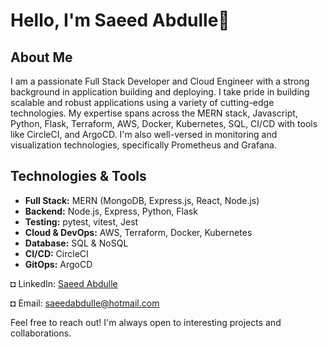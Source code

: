 # Hello, I'm Saeed Abdulle👋

## About Me

I am a passionate Full Stack Developer and Cloud Engineer with a strong background in application building and deploying. I take pride in building scalable and robust applications using a variety of cutting-edge technologies. My expertise spans across the MERN stack, Javascript, Python, Flask, Terraform, AWS, Docker, Kubernetes, SQL, CI/CD with tools like CircleCI, and ArgoCD. I'm also well-versed in monitoring and visualization technologies, specifically Prometheus and Grafana.
## Technologies & Tools

- **Full Stack:** MERN (MongoDB, Express.js, React, Node.js)
- **Backend:** Node.js, Express, Python, Flask
- **Testing:** pytest, vitest, Jest
- **Cloud & DevOps:** AWS, Terraform, Docker, Kubernetes
- **Database:** SQL & NoSQL
- **CI/CD:** CircleCI
- **GitOps:** ArgoCD




◘ LinkedIn: [Saeed Abdulle](https://www.linkedin.com/in/saeed-abdulle-7b765b232/)

◘ Email: saeedabdulle@hotmail.com


Feel free to reach out! I'm always open to interesting projects and collaborations.

<!---
Saabdulle/Saabdulle is a ✨ special ✨ repository because its `README.md` (this file) appears on your GitHub profile.
You can click the Preview link to take a look at your changes.
--->
